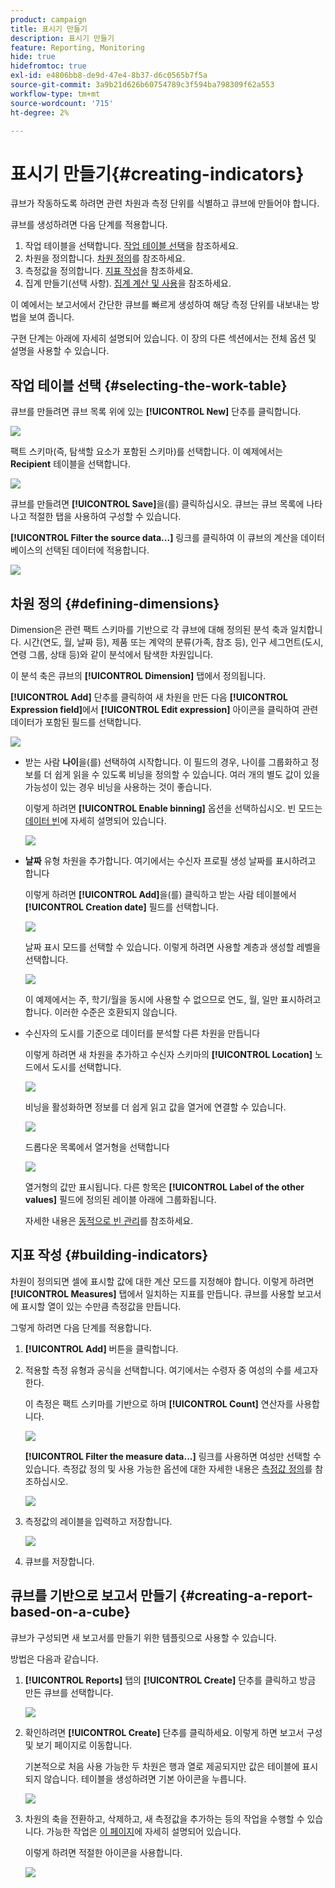 ```yaml
---
product: campaign
title: 표시기 만들기
description: 표시기 만들기
feature: Reporting, Monitoring
hide: true
hidefromtoc: true
exl-id: e4806bb8-de9d-47e4-8b37-d6c0565b7f5a
source-git-commit: 3a9b21d626b60754789c3f594ba798309f62a553
workflow-type: tm+mt
source-wordcount: '715'
ht-degree: 2%

---
```


# 표시기 만들기{#creating-indicators}



큐브가 작동하도록 하려면 관련 차원과 측정 단위를 식별하고 큐브에 만들어야 합니다.

큐브를 생성하려면 다음 단계를 적용합니다.

1. 작업 테이블을 선택합니다. [작업 테이블 선택](#selecting-the-work-table)을 참조하세요.
1. 차원을 정의합니다. [차원 정의](#defining-dimensions)를 참조하세요.
1. 측정값을 정의합니다. [지표 작성](#building-indicators)을 참조하세요.
1. 집계 만들기(선택 사항). [집계 계산 및 사용](../../reporting/using/concepts-and-methodology.md#calculating-and-using-aggregates)을 참조하세요.

이 예에서는 보고서에서 간단한 큐브를 빠르게 생성하여 해당 측정 단위를 내보내는 방법을 보여 줍니다.

구현 단계는 아래에 자세히 설명되어 있습니다. 이 장의 다른 섹션에서는 전체 옵션 및 설명을 사용할 수 있습니다.

## 작업 테이블 선택 {#selecting-the-work-table}

큐브를 만들려면 큐브 목록 위에 있는 **[!UICONTROL New]** 단추를 클릭합니다.

![](assets/s_advuser_cube_create.png)

팩트 스키마(즉, 탐색할 요소가 포함된 스키마)를 선택합니다. 이 예제에서는 **Recipient** 테이블을 선택합니다.

![](assets/s_advuser_cube_wz_02.png)

큐브를 만들려면 **[!UICONTROL Save]**&#x200B;을(를) 클릭하십시오. 큐브는 큐브 목록에 나타나고 적절한 탭을 사용하여 구성할 수 있습니다.

**[!UICONTROL Filter the source data...]** 링크를 클릭하여 이 큐브의 계산을 데이터베이스의 선택된 데이터에 적용합니다.

![](assets/s_advuser_cube_wz_03.png)

## 차원 정의 {#defining-dimensions}

Dimension은 관련 팩트 스키마를 기반으로 각 큐브에 대해 정의된 분석 축과 일치합니다. 시간(연도, 월, 날짜 등), 제품 또는 계약의 분류(가족, 참조 등), 인구 세그먼트(도시, 연령 그룹, 상태 등)와 같이 분석에서 탐색한 차원입니다.

이 분석 축은 큐브의 **[!UICONTROL Dimension]** 탭에서 정의됩니다.

**[!UICONTROL Add]** 단추를 클릭하여 새 차원을 만든 다음 **[!UICONTROL Expression field]**&#x200B;에서 **[!UICONTROL Edit expression]** 아이콘을 클릭하여 관련 데이터가 포함된 필드를 선택합니다.

![](assets/s_advuser_cube_wz_04.png)

* 받는 사람 **나이**&#x200B;을(를) 선택하여 시작합니다. 이 필드의 경우, 나이를 그룹화하고 정보를 더 쉽게 읽을 수 있도록 비닝을 정의할 수 있습니다. 여러 개의 별도 값이 있을 가능성이 있는 경우 비닝을 사용하는 것이 좋습니다.

  이렇게 하려면 **[!UICONTROL Enable binning]** 옵션을 선택하십시오. 빈 모드는 [데이터 빈](../../reporting/using/concepts-and-methodology.md#data-binning)에 자세히 설명되어 있습니다.

  ![](assets/s_advuser_cube_wz_05.png)

* **날짜** 유형 차원을 추가합니다. 여기에서는 수신자 프로필 생성 날짜를 표시하려고 합니다

  이렇게 하려면 **[!UICONTROL Add]**&#x200B;을(를) 클릭하고 받는 사람 테이블에서 **[!UICONTROL Creation date]** 필드를 선택합니다.

  ![](assets/s_advuser_cube_wz_06.png)

  날짜 표시 모드를 선택할 수 있습니다. 이렇게 하려면 사용할 계층과 생성할 레벨을 선택합니다.

  ![](assets/s_advuser_cube_wz_07.png)

  이 예제에서는 주, 학기/월을 동시에 사용할 수 없으므로 연도, 월, 일만 표시하려고 합니다. 이러한 수준은 호환되지 않습니다.

* 수신자의 도시를 기준으로 데이터를 분석할 다른 차원을 만듭니다

  이렇게 하려면 새 차원을 추가하고 수신자 스키마의 **[!UICONTROL Location]** 노드에서 도시를 선택합니다.

  ![](assets/s_advuser_cube_wz_08.png)

  비닝을 활성화하면 정보를 더 쉽게 읽고 값을 열거에 연결할 수 있습니다.

  ![](assets/s_advuser_cube_wz_09.png)

  드롭다운 목록에서 열거형을 선택합니다

  ![](assets/s_advuser_cube_wz_10.png)

  열거형의 값만 표시됩니다. 다른 항목은 **[!UICONTROL Label of the other values]** 필드에 정의된 레이블 아래에 그룹화됩니다.

  자세한 내용은 [동적으로 빈 관리](../../reporting/using/concepts-and-methodology.md#dynamically-managing-bins)를 참조하세요.

## 지표 작성 {#building-indicators}

차원이 정의되면 셀에 표시할 값에 대한 계산 모드를 지정해야 합니다. 이렇게 하려면 **[!UICONTROL Measures]** 탭에서 일치하는 지표를 만듭니다. 큐브를 사용할 보고서에 표시할 열이 있는 수만큼 측정값을 만듭니다.

그렇게 하려면 다음 단계를 적용합니다.

1. **[!UICONTROL Add]** 버튼을 클릭합니다.
1. 적용할 측정 유형과 공식을 선택합니다. 여기에서는 수령자 중 여성의 수를 세고자 한다.

   이 측정은 팩트 스키마를 기반으로 하며 **[!UICONTROL Count]** 연산자를 사용합니다.

   ![](assets/s_advuser_cube_wz_11.png)

   **[!UICONTROL Filter the measure data...]** 링크를 사용하면 여성만 선택할 수 있습니다. 측정값 정의 및 사용 가능한 옵션에 대한 자세한 내용은 [측정값 정의](../../reporting/using/concepts-and-methodology.md#defining-measures)를 참조하십시오.

   ![](assets/s_advuser_cube_wz_12.png)

1. 측정값의 레이블을 입력하고 저장합니다.

   ![](assets/s_advuser_cube_wz_13.png)

1. 큐브를 저장합니다.

## 큐브를 기반으로 보고서 만들기 {#creating-a-report-based-on-a-cube}

큐브가 구성되면 새 보고서를 만들기 위한 템플릿으로 사용할 수 있습니다.

방법은 다음과 같습니다.

1. **[!UICONTROL Reports]** 탭의 **[!UICONTROL Create]** 단추를 클릭하고 방금 만든 큐브를 선택합니다.

   ![](assets/s_advuser_cube_wz_14.png)

1. 확인하려면 **[!UICONTROL Create]** 단추를 클릭하세요. 이렇게 하면 보고서 구성 및 보기 페이지로 이동합니다.

   기본적으로 처음 사용 가능한 두 차원은 행과 열로 제공되지만 값은 테이블에 표시되지 않습니다. 테이블을 생성하려면 기본 아이콘을 누릅니다.

   ![](assets/s_advuser_cube_wz_15.png)

1. 차원의 축을 전환하고, 삭제하고, 새 측정값을 추가하는 등의 작업을 수행할 수 있습니다. 가능한 작업은 [이 페이지](../../reporting/using/using-cubes-to-explore-data.md)에 자세히 설명되어 있습니다.

   이렇게 하려면 적절한 아이콘을 사용합니다.

   ![](assets/s_advuser_cube_wz_16.png)
